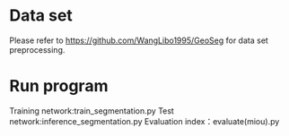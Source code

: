 # Data set
Please refer to  https://github.com/WangLibo1995/GeoSeg for data set preprocessing.

# Run program
Training network:train_segmentation.py
Test network:inference_segmentation.py
Evaluation index：evaluate(miou).py
